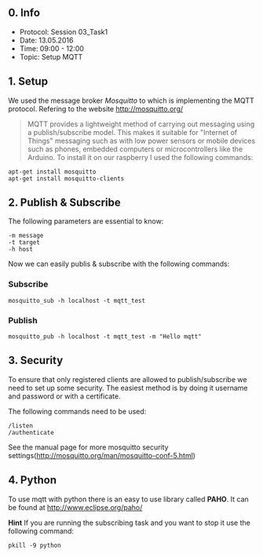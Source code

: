 ## 0. Info
- Protocol: Session 03_Task1
- Date: 13.05.2016
- Time: 09:00 - 12:00
- Topic: Setup MQTT

## 1. Setup
We used the message broker *Mosquitto* to which is implementing the MQTT protocol. Refering to the website <http://mosquitto.org/>
>MQTT provides a lightweight method of carrying out messaging using a publish/subscribe model. This makes it suitable for "Internet of Things" messaging such as with low power sensors or mobile devices such as phones, embedded computers or microcontrollers like the Arduino.
To install it on our raspberry I used the following commands:
```
apt-get install mosquitto
apt-get install mosquitto-clients
```

## 2. Publish & Subscribe
The following parameters are essential to know:
```
-m message
-t target
-h host
```

Now we can easily publis & subscribe with the following commands:
### Subscribe
```
mosquitto_sub -h localhost -t mqtt_test
```

### Publish
```
mosquitto_pub -h localhost -t mqtt_test -m "Hello mqtt"
```
## 3. Security
To ensure that only registered clients are allowed to publish/subscribe we need to set up some security. The easiest method is by doing it username and password or with a certificate.

The following commands need to be used:
```
/listen
/authenticate
```

See the manual page for more mosquitto security settings(<http://mosquitto.org/man/mosquitto-conf-5.html>)

## 4. Python
To use mqtt with python there is an easy to use library called **PAHO**. It can be found at <http://www.eclipse.org/paho/>

**Hint**
If you are running the subscribing task and you want to stop it use the following command:
```
pkill -9 python
```